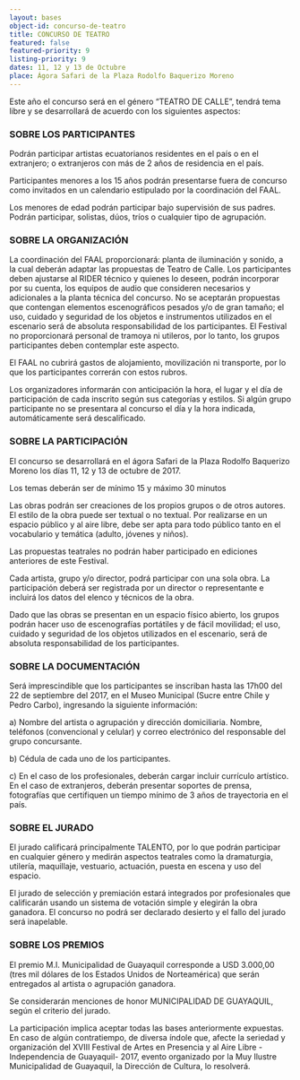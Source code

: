 ```yaml
---
layout: bases
object-id: concurso-de-teatro
title: CONCURSO DE TEATRO
featured: false
featured-priority: 9
listing-priority: 9
dates: 11, 12 y 13 de Octubre
place: Ágora Safari de la Plaza Rodolfo Baquerizo Moreno
---
```

Este año el concurso será en el género “TEATRO DE CALLE”, tendrá tema libre y se desarrollará de acuerdo con los siguientes aspectos:  

### SOBRE LOS PARTICIPANTES  

Podrán participar artistas ecuatorianos residentes en el país o en el extranjero; o extranjeros con más de 2 años de residencia en el país.  

Participantes menores a los 15 años podrán presentarse fuera de concurso como invitados en un calendario estipulado por la coordinación del FAAL.  

Los menores de edad podrán participar bajo supervisión de sus padres.
Podrán participar, solistas, dúos, tríos o cualquier tipo de agrupación.  

### SOBRE LA ORGANIZACIÓN  

La coordinación del FAAL proporcionará: planta de iluminación y sonido, a la cual deberán adaptar las propuestas de Teatro de Calle. Los participantes deben ajustarse al RIDER técnico y quienes lo deseen, podrán incorporar por su cuenta, los equipos de audio que consideren necesarios y adicionales a la planta técnica del concurso. No se aceptarán propuestas que contengan elementos escenográficos pesados y/o de gran tamaño; el uso, cuidado y seguridad de los objetos e instrumentos utilizados en el escenario será de absoluta responsabilidad de los participantes. El Festival no proporcionará personal de tramoya ni utileros, por lo tanto, los grupos participantes deben contemplar este aspecto.  

El FAAL no cubrirá gastos de alojamiento, movilización ni transporte, por lo que los participantes correrán con estos rubros.  

Los organizadores informarán con anticipación la hora, el lugar y el día de participación de cada inscrito según sus categorías y estilos. Si algún grupo participante no se presentara al concurso el día y la hora indicada, automáticamente será descalificado.  

### SOBRE LA PARTICIPACIÓN 

El concurso  se desarrollará en el ágora Safari de la Plaza Rodolfo Baquerizo Moreno los días 11, 12 y 13 de octubre de 2017.  

Los temas deberán ser de mínimo 15 y máximo 30 minutos  

Las obras podrán ser creaciones de los propios grupos o de otros autores. El estilo de la obra puede ser textual o no textual. Por realizarse en un espacio público y al aire libre, debe ser apta para todo público tanto en el vocabulario y temática (adulto, jóvenes y niños).  

Las propuestas teatrales no podrán haber participado en ediciones anteriores de este Festival.  

Cada artista, grupo y/o director, podrá participar con una sola obra. La participación deberá ser registrada por un director o representante e incluirá los datos del elenco y técnicos de la obra.  

Dado que las obras se presentan en un espacio físico abierto, los grupos podrán hacer uso de escenografías portátiles y de fácil movilidad; el uso, cuidado y seguridad de los objetos utilizados en el escenario, será de absoluta responsabilidad de los participantes.

### SOBRE LA DOCUMENTACIÓN  

Será imprescindible que los participantes se inscriban hasta las 17h00 del 22 de septiembre del 2017, en el Museo Municipal (Sucre entre Chile y Pedro Carbo), ingresando la siguiente información:  

a) Nombre del artista o agrupación y dirección domiciliaria. Nombre, teléfonos (convencional y celular) y correo electrónico del responsable del grupo concursante.  

b) Cédula de cada uno de los participantes.  

c) En el caso de los profesionales, deberán cargar incluir currículo artístico. En el caso de extranjeros, deberán presentar soportes de prensa, fotografías que certifiquen un tiempo mínimo de 3 años de trayectoria en el país.
 
### SOBRE EL JURADO  

El jurado calificará principalmente TALENTO, por lo que podrán participar en cualquier género y medirán aspectos teatrales como la dramaturgia, utilería, maquillaje, vestuario, actuación, puesta en escena y uso del espacio.  

El jurado de selección y premiación estará integrados por profesionales que calificarán usando un sistema de votación simple y elegirán la obra ganadora.  El concurso no podrá ser declarado desierto y el fallo del jurado será inapelable.

### SOBRE LOS PREMIOS

El premio M.I. Municipalidad de Guayaquil corresponde a USD 3.000,00 (tres mil dólares de los Estados Unidos de Norteamérica) que serán entregados al artista o agrupación ganadora.  

Se considerarán menciones de honor MUNICIPALIDAD DE GUAYAQUIL, según el criterio del jurado.  

La participación implica aceptar todas las bases anteriormente expuestas. En caso de algún contratiempo, de diversa índole que, afecte la seriedad y organización del XVIII Festival de Artes en Presencia y al Aire Libre -Independencia de Guayaquil- 2017, evento organizado por la Muy Ilustre Municipalidad de Guayaquil, la Dirección de Cultura, lo resolverá.
 